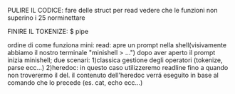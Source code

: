 PULIRE IL CODICE:
fare delle struct per read
vedere che le funzioni non superino i 25
norminettare

FINIRE IL TOKENIZE:
$
pipe

ordine di come funziona mini:
read: apre un prompt nella shell(visivamente abbiamo il nostro terminale "minishell > ...")
    dopo aver aperto il prompt inizia minishell; due scenari:
    1)classica gestione degli operatori (tokenize, parse ecc...)
    2)heredoc: in questo caso utilizzeremo readline fino a quando non troverermo il del. il contenuto dell'heredoc verrá eseguito in base al comando che lo precede (es. cat, echo ecc...)
